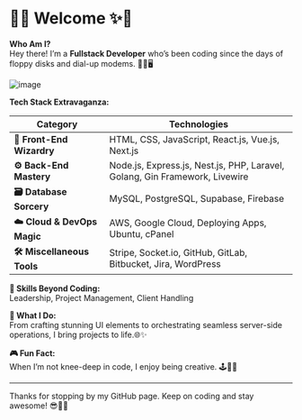 # 🌟✨ Welcome ✨🌟

**Who Am I?**  
Hey there! I’m a **Fullstack Developer** who’s been coding since the days of floppy disks and dial-up modems. 💾📞🖥️

<img alt="image" src="https://i.giphy.com/media/v1.Y2lkPTc5MGI3NjExMTNiMnlzbHFjM2VxYmk3enFlczhuc3hxOTZic3Rud25qdjM1ZndrZiZlcD12MV9pbnRlcm5hbF9naWZfYnlfaWQmY3Q9Zw/gi84IkFRzwube/giphy.gif">

**Tech Stack Extravaganza:**

| **Category**               | **Technologies**                                                                                                     |
|----------------------------|-----------------------------------------------------------------------------------------------------------------------|
| **🎨 Front-End Wizardry**  | HTML, CSS, JavaScript, React.js, Vue.js, Next.js                                                                      |
| **⚙️ Back-End Mastery**    | Node.js, Express.js, Nest.js, PHP, Laravel, Golang, Gin Framework, Livewire                                           |
| **🗃️ Database Sorcery**    | MySQL, PostgreSQL, Supabase, Firebase                                                                                  |
| **☁️ Cloud & DevOps Magic**| AWS, Google Cloud, Deploying Apps, Ubuntu, cPanel                                                                     |
| **🛠️ Miscellaneous Tools** | Stripe, Socket.io, GitHub, GitLab, Bitbucket, Jira, WordPress                                                          |

**🧠 Skills Beyond Coding:**  
Leadership, Project Management, Client Handling

**🚀 What I Do:**  
From crafting stunning UI elements to orchestrating seamless server-side operations, I bring projects to life.🌐✨

**🎮 Fun Fact:**  
When I’m not knee-deep in code, I enjoy being creative. 🕹️🎨🎸

---

Thanks for stopping by my GitHub page. Keep on coding and stay awesome! 😎🚀🎉
